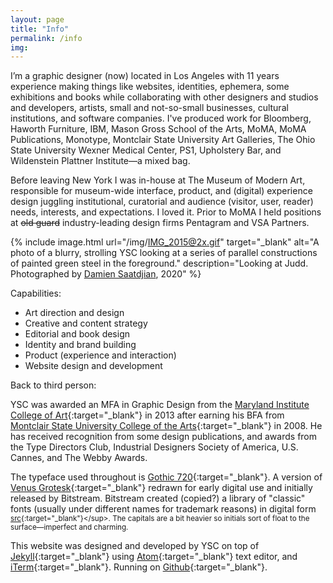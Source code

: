 ```yaml
---
layout: page
title: "Info"
permalink: /info
img:
---
```


I’m a graphic designer (now) located in Los Angeles with 11 years experience making things like websites, identities, ephemera, some exhibitions and books while collaborating with other designers and studios and developers, artists, small and not-so-small businesses, cultural institutions, and software companies. I've produced work for Bloomberg, Haworth Furniture, IBM, Mason Gross School of the Arts, MoMA, MoMA Publications, Monotype,  Montclair State University Art Galleries, The Ohio State University Wexner Medical Center, PS1, Upholstery Bar, and Wildenstein Plattner Institute—a mixed bag.

Before leaving New York I was in-house at The Museum of Modern Art, responsible for museum-wide interface, product, and (digital) experience design juggling institutional, curatorial and audience (visitor, user, reader) needs, interests, and expectations. I loved it. Prior to MoMA I held positions at ~~old guard~~ industry-leading design firms Pentagram and VSA Partners.

{% include image.html url="/img/IMG_2015@2x.gif" target="_blank" alt="A photo of a blurry, strolling YSC looking at a series of parallel constructions of painted green steel in the foreground." description="Looking at Judd. Photographed by [Damien Saatdjian](https://damiensaatdjian.com/Judd), 2020" %}

Capabilities:
*  Art direction and design
*  Creative and content strategy
*  Editorial and book design
*  Identity and brand building
*  Product (experience and interaction)
*  Website design and development

Back to third person:

YSC was awarded an MFA in Graphic Design from the [Maryland Institute College of Art](http://www.micadesign.org/more){:target="_blank"} in 2013 after earning his BFA from [Montclair State University College of the Arts](https://www.montclair.edu/arts/){:target="_blank"} in 2008. He has received recognition from some design publications, and awards from the Type Directors Club, Industrial Designers Society of America, U.S. Cannes, and The Webby Awards.

The typeface used throughout is [Gothic 720](https://www.linotype.com/1084368/gothic-720-family.html){:target="_blank"}. A version of [Venus Grotesk](https://en.wikipedia.org/wiki/Venus_(typeface)){:target="_blank"} redrawn for early digital use and initially released by Bitstream. Bitstream created (copied?) a library of "classic" fonts (usually under different names for trademark reasons) in digital form <sup>[src](https://en.wikipedia.org/wiki/Bitstream_Inc.){:target="_blank"}</sup>. The capitals are a bit heavier so initials sort of float to the surface—imperfect and charming.

This website was designed and developed by YSC on top of [Jekyll](http://jekyllrb.com){:target="_blank"} using [Atom](https://atom.io){:target="_blank"} text editor, and  [iTerm](https://iterm2.com){:target="_blank"}. Running on [Github](https://github.com/youngsuncompton/YSC){:target="_blank"}.
